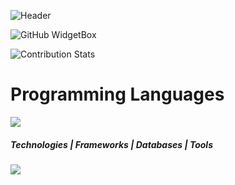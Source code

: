 

![Header](https://user-images.githubusercontent.com/63893110/200409903-2ec0df58-5132-45d6-a4eb-6de7ad30f593.png)


![GitHub WidgetBox](https://github-widgetbox.vercel.app/api/profile?username=PSYCHOSIDX&data=followers,repositories,stars,commits&theme=darkmode)




![Contribution Stats](https://github-contribution-stats.vercel.app/api/?username=PSYCHOSIDX)





# Programming Languages 
<p align="">
  <a href="#">
    <img src="https://skillicons.dev/icons?i=c,cpp,cs,python,java,javascript,ts,php,gherkin" />
  </a>
</p>

#####  Technologies    |   Frameworks   |   Databases   |   Tools 
<p align="">
  <a href="#">
    <img src="https://skillicons.dev/icons?i=react,git,github,express,gcp,html,nodejs,netlify,nginx,nextjs,redux,sass,tailwind,bootstrap,css,materialui,firebase,sqlite,mysql,mongodb,postgres,supabase,vscode,github,selenium,eclipse,visualstudio,powershell,figma,stackoverflow" />
  </a>
</p>
